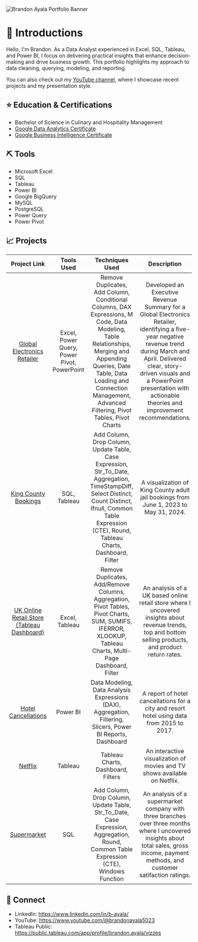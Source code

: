 ![Brandon Ayala Portfolio Banner](https://i.ibb.co/cQjFg1R/Portfolio-Banner.jpg)

# 👋 Introductions

Hello, I'm Brandon. As a Data Analyst experienced in Excel, SQL, Tableau, and Power BI, I focus on delivering practical insights that enhance decision-making and drive business growth. This portfolio highlights my approach to data cleaning, querying, modeling, and reporting.

You can also check out my [YouTube channel](https://www.youtube.com/playlist?list=PLS5JACwuLfW6BMfswtJ4gnoPLM1XjFj41), where I showcase recent projects and my presentation style.

## ⭐ Education & Certifications
* Bachelor of Science in Culinary and Hospitality Management
* [Google Data Analytics Certificate](https://www.credly.com/badges/4fd44d61-f61c-433b-a6e3-d33bf188cb74/public_url)
* [Google Business Intelligence Certificate](https://www.credly.com/badges/125b1579-0687-4ff7-8c92-bc5346c81c1e/public_url)

## ⛏️ Tools 
* Microsoft Excel
* SQL
* Tableau
* Power BI
* Google BigQuery
* MySQL
* PostgreSQL
* Power Query
* Power Pivot

## 📈 Projects

| Project Link | Tools Used | Techniques Used | Description |
|:------------:|:----------:|:---------------:|:-----------:|
|[Global Electronics Retailer](https://github.com/Brandon-Ayala/Global-Electronics-Retailer)|Excel, Power Query, Power Pivot, PowerPoint|Remove Duplicates, Add Column, Conditional Columns, DAX Expressions, M Code, Data Modeling, Table Relationships, Merging and Appending Queries, Date Table, Data Loading and Connection Management, Advanced Filtering, Pivot Tables, Pivot Charts|Developed an Executive Revenue Summary for a Global Electronics Retailer, identifying a five-year negative revenue trend during March and April. Delivered clear, story-driven visuals and a PowerPoint presentation with actionable theories and improvement recommendations.
|[King County Bookings](https://public.tableau.com/app/profile/brandon.ayala/viz/KingCountyBookings/BookingsDB)|SQL, Tableau|Add Column, Drop Column, Update Table, Case Expression, Str_To_Date, Aggregation, TimeStampDiff, Select Distinct, Count Distinct, Ifnull, Common Table Expression (CTE), Round, Tableau Charts, Dashboard, Filter|A visualization of King County adult jail bookings from June 1, 2023 to May 31, 2024.
|[UK Online Retail Store](https://github.com/Brandon-Ayala/UK-Online-Retail-Case-Study) [(Tableau Dashboard)](https://public.tableau.com/app/profile/brandon.ayala/viz/UK-Online-Retail-Dashboard/Main)|Excel, Tableau|Remove Duplicates, Add/Remove Columns, Aggregation, Pivot Tables, Pivot Charts, SUM, SUMIFS, IFERROR, XLOOKUP, Tableau Charts, Multi-Page Dashboard, Filter|An analysis of a UK based online retail store where I uncovered insights about revenue trends, top and bottom selling products, and product return rates.|
|[Hotel Cancellations](https://ibb.co/2j3sPRB)|Power BI|Data Modeling, Data Analysis Expressions (DAX), Aggregation, Filtering, Slicers, Power BI Reports, Dashboard|A report of hotel cancellations for a city and resort hotel using data from 2015 to 2017.
|[Netflix](https://public.tableau.com/app/profile/brandon.ayala/viz/NetflixDB_17175371286200/NetflixDB)|Tableau|Tableau Charts, Dashboard, Filters|An interactive visualization of movies and TV shows available on Netflix.
|[Supermarket](https://github.com/Brandon-Ayala/Supermarket_Project)|SQL|Add Column, Drop Column, Update Table, Str_To_Date, Case Expression, Aggregation, Round, Common Table Expression (CTE), Windows Function|An analysis of a supermarket company with three branches over three months where I uncovered insights about total sales, gross income, payment methods, and customer satifaction ratings.

## 🤝 Connect
* LinkedIn: https://www.linkedin.com/in/b-ayala/
* YouTube: https://www.youtube.com/@brandonayala5023
* Tableau Public: https://public.tableau.com/app/profile/brandon.ayala/vizzes
